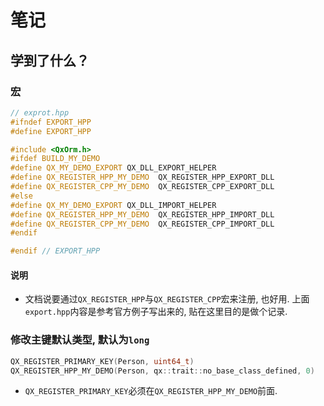 # 笔记
## 学到了什么？
### 宏
```cpp
// exprot.hpp
#ifndef EXPORT_HPP
#define EXPORT_HPP

#include <QxOrm.h>
#ifdef BUILD_MY_DEMO
#define QX_MY_DEMO_EXPORT QX_DLL_EXPORT_HELPER
#define QX_REGISTER_HPP_MY_DEMO  QX_REGISTER_HPP_EXPORT_DLL
#define QX_REGISTER_CPP_MY_DEMO  QX_REGISTER_CPP_EXPORT_DLL
#else
#define QX_MY_DEMO_EXPORT QX_DLL_IMPORT_HELPER
#define QX_REGISTER_HPP_MY_DEMO  QX_REGISTER_HPP_IMPORT_DLL
#define QX_REGISTER_CPP_MY_DEMO  QX_REGISTER_CPP_IMPORT_DLL
#endif

#endif // EXPORT_HPP
```
#### 说明
* 文档说要通过`QX_REGISTER_HPP`与`QX_REGISTER_CPP`宏来注册, 也好用.
  上面`export.hpp`内容是参考官方例子写出来的, 贴在这里目的是做个记录.
### 修改主键默认类型, 默认为`long`
```cpp
QX_REGISTER_PRIMARY_KEY(Person, uint64_t)
QX_REGISTER_HPP_MY_DEMO(Person, qx::trait::no_base_class_defined, 0)
```
* `QX_REGISTER_PRIMARY_KEY`必须在`QX_REGISTER_HPP_MY_DEMO`前面.
